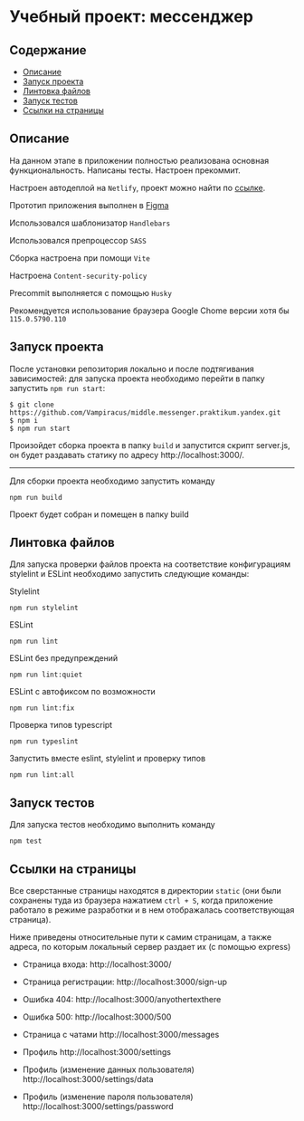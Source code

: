 # Учебный проект: мессенджер

## Содержание

- [Описание](#описание)
- [Запуск проекта](#запуск-проекта)
- [Линтовка файлов](#линтовка-файлов)
- [Запуск тестов](#запуск-тестов)
- [Ссылки на страницы](#ссылки-на-страницы)

## Описание

На данном этапе в приложении полностью реализована основная функциональность. Написаны тесты. Настроен прекоммит.

Настроен автодеплой на `Netlify`, проект можно найти по [ссылке](https://cosmic-piroshki-2466bd.netlify.app/ "кликните, чтобы перейти по ссылке").

Прототип приложения выполнен в [Figma](https://www.figma.com/file/7UINrrRL12ICT0lXqvFVbi/Messenger-Proto?type=design&node-id=0%3A1&mode=design&t=GvKlX8atBnVE22LR-1 "кликните, чтобы перейти по ссылке")

Использовался шаблонизатор `Handlebars`

Использовался препроцессор `SASS`

Сборка настроена при помощи `Vite`

Настроена `Content-security-policy`

Precommit выполняется с помощью `Husky`

Рекомендуется использование браузера Google Chome версии хотя бы `115.0.5790.110`

## Запуск проекта
После установки репозитория локально и после подтягивания зависимостей: для запуска проекта необходимо перейти в папку запустить `npm run start`:
```
$ git clone https://github.com/Vampiracus/middle.messenger.praktikum.yandex.git
$ npm i
$ npm run start
```
Произойдет сборка проекта в папку `build` и запустится скрипт server.js, он будет раздавать статику по адресу http://localhost:3000/. 

---

Для сборки проекта необходимо запустить команду
```
npm run build
```
Проект будет собран и помещен в папку build

## Линтовка файлов

Для запуска проверки файлов проекта на соответствие конфигурациям stylelint и ESLint необходимо запустить следующие команды:

Stylelint
```
npm run stylelint
```

ESLint
```
npm run lint
```

ESLint без предупреждений
```
npm run lint:quiet
```

ESLint с автофиксом по возможности
```
npm run lint:fix
```

Проверка типов typescript
```
npm run typeslint
```

Запустить вместе eslint, stylelint и проверку типов
```
npm run lint:all
```

## Запуск тестов

Для запуска тестов необходимо выполнить команду
```
npm test
```

## Ссылки на страницы

Все сверстанные страницы находятся в директории `static` (они были сохранены туда из браузера нажатием `ctrl + S`, когда приложение работало в режиме разработки и в нем отображалась соответствующая страница). 

Ниже приведены относительные пути к самим страницам, а также адреса, по которым локальный сервер раздает их (с помощью express)

- Страница входа: http://localhost:3000/

- Страница регистрации: http://localhost:3000/sign-up

- Ошибка 404: http://localhost:3000/anyothertexthere

- Ошибка 500: http://localhost:3000/500

- Страница с чатами http://localhost:3000/messages

- Профиль http://localhost:3000/settings

- Профиль (изменение данных пользователя) http://localhost:3000/settings/data

- Профиль (изменение пароля пользователя) http://localhost:3000/settings/password
